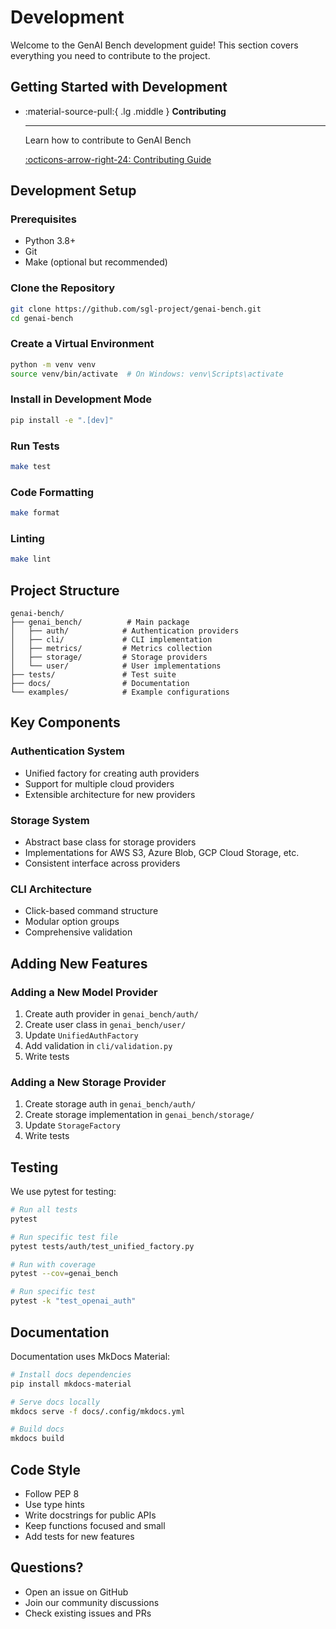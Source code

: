 # Development

Welcome to the GenAI Bench development guide! This section covers everything you need to contribute to the project.

## Getting Started with Development

<div class="grid cards" markdown>

-   :material-source-pull:{ .lg .middle } **Contributing**

    ---

    Learn how to contribute to GenAI Bench

    [:octicons-arrow-right-24: Contributing Guide](contributing.md)

</div>

## Development Setup

### Prerequisites

- Python 3.8+
- Git
- Make (optional but recommended)

### Clone the Repository

```bash
git clone https://github.com/sgl-project/genai-bench.git
cd genai-bench
```

### Create a Virtual Environment

```bash
python -m venv venv
source venv/bin/activate  # On Windows: venv\Scripts\activate
```

### Install in Development Mode

```bash
pip install -e ".[dev]"
```

### Run Tests

```bash
make test
```

### Code Formatting

```bash
make format
```

### Linting

```bash
make lint
```

## Project Structure

```
genai-bench/
├── genai_bench/          # Main package
│   ├── auth/            # Authentication providers
│   ├── cli/             # CLI implementation
│   ├── metrics/         # Metrics collection
│   ├── storage/         # Storage providers
│   └── user/            # User implementations
├── tests/               # Test suite
├── docs/                # Documentation
└── examples/            # Example configurations
```

## Key Components

### Authentication System
- Unified factory for creating auth providers
- Support for multiple cloud providers
- Extensible architecture for new providers

### Storage System
- Abstract base class for storage providers
- Implementations for AWS S3, Azure Blob, GCP Cloud Storage, etc.
- Consistent interface across providers

### CLI Architecture
- Click-based command structure
- Modular option groups
- Comprehensive validation

## Adding New Features

### Adding a New Model Provider

1. Create auth provider in `genai_bench/auth/`
2. Create user class in `genai_bench/user/`
3. Update `UnifiedAuthFactory`
4. Add validation in `cli/validation.py`
5. Write tests

### Adding a New Storage Provider

1. Create storage auth in `genai_bench/auth/`
2. Create storage implementation in `genai_bench/storage/`
3. Update `StorageFactory`
4. Write tests

## Testing

We use pytest for testing:

```bash
# Run all tests
pytest

# Run specific test file
pytest tests/auth/test_unified_factory.py

# Run with coverage
pytest --cov=genai_bench

# Run specific test
pytest -k "test_openai_auth"
```

## Documentation

Documentation uses MkDocs Material:

```bash
# Install docs dependencies
pip install mkdocs-material

# Serve docs locally
mkdocs serve -f docs/.config/mkdocs.yml

# Build docs
mkdocs build
```

## Code Style

- Follow PEP 8
- Use type hints
- Write docstrings for public APIs
- Keep functions focused and small
- Add tests for new features

## Questions?

- Open an issue on GitHub
- Join our community discussions
- Check existing issues and PRs